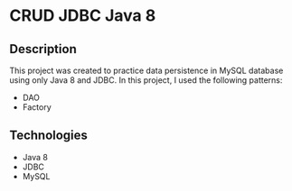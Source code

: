 # CRUD JDBC Java 8

## Description
This project was created to practice data persistence in MySQL database using only Java 8 and JDBC.
In this project, I used the following patterns:
* DAO
* Factory

## Technologies
* Java 8
* JDBC
* MySQL
